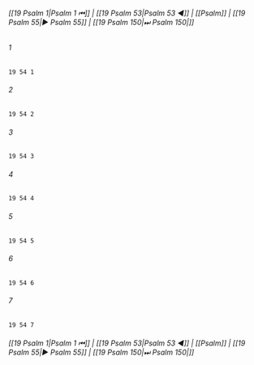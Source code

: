 
###### [[19 Psalm 1|Psalm 1 ⏮]] | [[19 Psalm 53|Psalm 53 ◀]] | [[Psalm]] | [[19 Psalm 55|▶ Psalm 55]] | [[19 Psalm 150|⏭ Psalm 150|]]

###### 1
``` verse
19 54 1 
```
###### 2
``` verse
19 54 2 
```
###### 3
``` verse
19 54 3 
```
###### 4
``` verse
19 54 4 
```
###### 5
``` verse
19 54 5 
```
###### 6
``` verse
19 54 6 
```
###### 7
``` verse
19 54 7 
```

###### [[19 Psalm 1|Psalm 1 ⏮]] | [[19 Psalm 53|Psalm 53 ◀]] | [[Psalm]] | [[19 Psalm 55|▶ Psalm 55]] | [[19 Psalm 150|⏭ Psalm 150|]]

